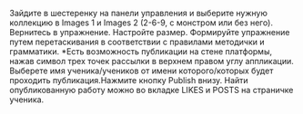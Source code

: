 Зайдите в шестеренку на панели управления и выберите нужную коллекцию в Images 1 и Images 2 (2-6-9, с монстром или без него). Вернитесь в упражнение. Настройте размер. Формируйте упражнение путем перетаскивания в соответствии с правилами методички и грамматики.
*Есть возможность публикации на стене платформы, нажав символ трех точек рассылки в верхнем правом углу аппликации. Выберете имя ученика/учеников от имени которого/которых будет проходить публикация.Нажмите кнопку Publish внизу. Найти опубликованную работу можно во вкладке LIKES и POSTS на страничке ученика.
